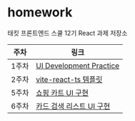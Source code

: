 # homework

태킷 프론트엔드 스쿨 12기 React 과제 저장소

| 주차  | 링크                                                                  |
| ----- | --------------------------------------------------------------------- |
| 1주차 | [UI Development Practice](./md/week1.md)                              |
| 2주차 | [vite-react-ts 템플릿](https://github.com/kongsh/likelion-vite-react) |
| 5주차 | [쇼핑 카트 UI 구현](./md/week5.md)                                    |
| 6주차 | [카드 검색 리스트 UI 구현](./md/week6.md)                             |
